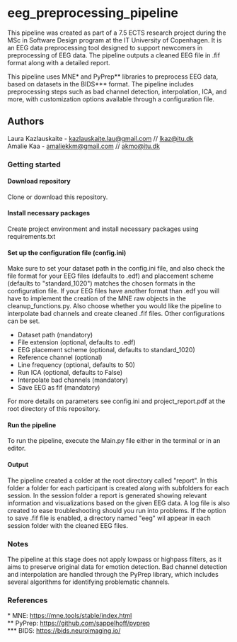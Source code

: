 # eeg_preprocessing_pipeline
This pipeline was created as part of a 7.5 ECTS research project during the MSc in Software Design program at the IT University of Copenhagen. It is an EEG data preprocessing tool designed to support newcomers in preprocessing of EEG data. The pipeline outputs a cleaned EEG file in .fif format along with a detailed report.

This pipeline uses MNE* and PyPrep** libraries to preprocess EEG data, based on datasets in the BIDS*** format. The pipeline includes preprocessing steps such as bad channel detection, interpolation, ICA, and more, with customization options available through a configuration file.

## Authors
Laura Kazlauskaite - kazlauskaite.lau@gmail.com // lkaz@itu.dk <br>
Amalie Kaa - amaliekkm@gmail.com // akmo@itu.dk

### Getting started
#### Download repository
Clone or download this repository.

#### Install necessary packages
Create project environment and install necessary packages using requirements.txt

#### Set up the configuration file (config.ini)
Make sure to set your dataset path in the config.ini file, and also check the file format for your EEG files (defaults to .edf) and placcement scheme (defaults to "standard_1020") matches the chosen formats in the configuration file. If your EEG files have another format than .edf you will have to implement the creation of the MNE raw objects in the cleanup_functions.py. Also choose whether you would like the pipeline to interpolate bad channels and create cleaned .fif files. Other configurations can be set. 

* Dataset path (mandatory) <br>
* File extension (optional, defaults to .edf) <br>
* EEG placement scheme (optional, defaults to standard_1020) <br>
* Reference channel (optional) <br>
* Line frequency (optional, defaults to 50) <br>
* Run ICA (optional, defaults to False) <br>
* Interpolate bad channels (mandatory) <br>
* Save EEG as fif (mandatory) <br>

For more details on parameters see config.ini and project_report.pdf at the root directory of this repository.

#### Run the pipeline
To run the pipeline, execute the Main.py file either in the terminal or in an editor. 

#### Output
The pipeline created a colder at the root directory called "report". In this folder a folder for each participant is created along with subfolders for each session. In the session folder a report is generated showing relevant information and visualizations based on the given EEG data. A log file is also created to ease troubleshooting should you run into problems. If the option to save .fif file is enabled, a directory named "eeg" wil appear in each session folder with the cleaned EEG files. 

### Notes
The pipeline at this stage does not apply lowpass or highpass filters, as it aims to preserve original data for emotion detection.
Bad channel detection and interpolation are handled through the PyPrep library, which includes several algorithms for identifying problematic channels.

### References
\* MNE: https://mne.tools/stable/index.html <br>
** PyPrep: https://github.com/sappelhoff/pyprep <br>
*** BIDS: https://bids.neuroimaging.io/ <br>

